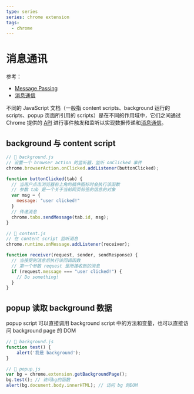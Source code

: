 ```yaml
---
type: series
series: chrome extension
tags:
  - chrome
---
```


# 消息通讯
参考：
* [Message Passing](https://developer.chrome.com/extensions/messaging)
* [消息通信](https://github.com/sxei/chrome-plugin-demo#%E6%B6%88%E6%81%AF%E9%80%9A%E4%BF%A1)

不同的 JavaScript 文档（一般指 content scripts、background 运行的 scripts、popup 页面所引用的 scripts）是在不同的作用域中，它们之间通过 Chrome 提供的 [API](https://developer.chrome.com/extensions/api_index) 进行事件触发和监听以实现数据传递和[消息通信](https://developer.chrome.com/extensions/messaging)。

## background 与 content script
```js
// 📁 background.js
// 设置一个 browser action 的监听器，监听 onClicked 事件
chrome.browserAction.onClicked.addListener(buttonClicked);

function buttonClicked(tab) {
  // 当用户点击浏览器右上角的插件图标时会执行该函数
  // 参数 tab 是一个关于当前网页标签的信息的对象
  var msg = {
    message: "user clicked!"
  }
  // 传递消息
  chrome.tabs.sendMessage(tab.id, msg);
}
```

```js
// 📁 content.js
// 在 content script 监听消息
chrome.runtime.onMessage.addListener(receiver);

function receiver(request, sender, sendResponse) {
  // 当接受到消息后执行该回调函数
  // 第一个参数 request 是所接收到的消息
  if (request.message === "user clicked!") {
    // Do something!
  }
}
```

## popup 读取 background 数据
popup script 可以直接调用 background script 中的方法和变量，也可以直接访问 background page 的 DOM

```js
// 📁 background.js
function test() {
	alert('我是 background');
}
```

```js
// 📁 popup.js
var bg = chrome.extension.getBackgroundPage();
bg.test(); // 访问bg的函数
alert(bg.document.body.innerHTML); // 访问 bg 的DOM
```